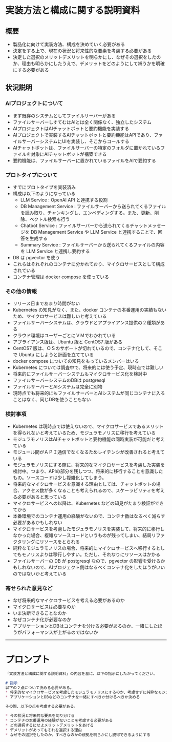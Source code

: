 # 実装方法と構成に関する説明資料
## 概要
* 製品化に向けて実装方法、構成を決めていく必要がある
* 決定をする上で、現在の状況と将来性的な要素を考慮する必要がある
* 決定した選択のメリットデメリットを明らかにし、なぜその選択をしたのか、理由も明らかにしたうえで、デメリットをどのようにして補うかを明確にする必要がある

## 状況説明
### AIプロジェクトについて
* まず既存のシステムとしてファイルサーバーがある
* ファイルサーバーしすてむはAIとは全く関係なく、独立したシステム
* AIプロジェクトはAIチャットボットと要約機能を実装する
* AIプロジェクトで実装するAIチャットボットと要約機能はAPIであり、ファイルサーバーシステムにUIを実装し、そこからコールする
* AIチャットボットは、ファイルサーバーの特定のフォルダに置かれているファイルを対象にAIチャットボットが構築できる
* 要約機能は、ファイルサーバーに置かれているファイルをAIで要約する

### プロトタイプについて
* すでにプロトタイプを実装済み
* 構成は以下のようになっている
  * LLM Service : OpenAI API と連携する役割
  * DB Management Service : ファイルサーバーから送られてくるファイルを読み取り、チャンキングし、エンベディングする。また、更新、削除、ベクトル検索も行う
  * Chatbot Service : ファイルサーバーから送られてくるチャットメッセージを DB Management Service や LLM Service と連携することで、回答を生成する
  * Summary Service : ファイルサーバーから送られてくるファイルの内容を LLM Service と連携し要約する
* DB は pgvector を使う
* これらはそれぞれのコンテナに分かれており、マイクロサービスとして構成されている
* コンテナ管理は docker compose を使っている

### その他の情報
* リリース日まであまり時間がない
* Kubernetes の知見がなく、また、docker コンテナの本番運用の実績もないため、マイクロサービスは難しいと考えている
* ファイルサーバーシステムは、クラウドとアプライアンス提供の２種類がある
* クラウド環境はユーザーごとにＶＭでわかれている
* アプライアンス版は、Ubuntu 版と CentOS7 版がある
* CentOS7 版は、ＯＳのサポートが切れているので、コンテナ化して、そこで Ubuntu にしようと計画を立てている
* docker compose についての知見をもっているメンバーはいる
* Kubernetes については調査中で、将来的には使う予定、現時点では難しい
* 将来的にファイルサーバーシステムもマイクロサービス化を検討中
* ファイルサーバーシステムのDBは postgresql
* ファイルサーバーとAIシステムは完全に別物
* 現時点でも将来的にもファイルサーバーとAIシステムが同じコンテナに入ることはなく、同じDBを使うこともない

### 検討事項
* Kubernetes は現時点では使えないので、マイクロサービスであるメリットを得られないと考えているため、モジュラモノリスに移行を考えている
* モジュラモノリスはAIチャットボットと要約機能の同時実装が可能だと考えている
* モジュール間がＡＰＩ通信でなくなるためレイテンシが改善されると考えている
* モジュラモノリスにする際に、将来的なマイクロサービスを考慮した実装を検討中。つまり、APIの部分を残しつつ、将来的に移行することを意識したもの。ソースコードは少し複雑化してしまう。
* 将来的なマイクロサービスを意識する理由としては、チャットボットの場合、アクセス数が多くなることも考えられるので、スケーラビリティを考える必要があると思っている
* マイクロサービスへの以降は、Kubernetes などの知見がたまり検証ができてから
* 本番環境でのコンテナ運用の経験がないので、コンテナ数はなるべく減らす必要があるかもしれない
* マイクロサービスを考慮したモジュラモノリスを実装して、将来的に移行しなかった場合、複雑なソースコードというものが残ってしまい、結局リファクタリングにリソースをとられる
* 純粋なモジュラモノリスの場合、将来的にマイクロサービスへ移行するとしてもモノリスよりは移行しやすい。ただし、それなりにリソースはかかる
* ファイルサーバーの DB が postgresql なので、pgvector の影響を受けるかもしれないので、AIプロジェクト側はなるべくコンテナ化をしたほうがいいのではないかと考えている

### 寄せられた意見など
* なぜ将来的なマイクロサービスを考える必要があるのか
* マイクロサービスは必要なのか
* いま決断できることなのか
* なぜコンテナ化が必要なのか
* アプリケーションとDBはコンテナを分ける必要があるのか、一緒にしたほうがパフォーマンスが上がるのではないか

---

# プロンプト
```markdown
「実装方法と構成に関する説明資料」の内容を基に、以下の指示にしたがってください。

# 指示
以下の２点について決める必要がある。
* 将来的なマイクロサービスを考慮したモジュラモノリスにするのか、考慮せずに純粋なモジュラモノリスにすべきなのか決める
* アプリケーションとDBなどのコンテナを一緒にすべきか分けるべきか決める

その際、以下の点を考慮する必要がある。

* 今の状況と将来的な要素を切り分ける
* コンテナの本番運用の経験がないことを考慮する必要がある
* どの選択するにせよメリットデメリットをあげる
* デメリットがあってもそれを選択する理由
* なぜその選択をしたのか、すべきなのかの根拠を明らかにし説得できるようにする
```